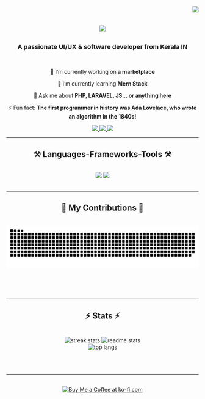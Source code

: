<!-- Visitor Badge -->
<img align="right" src="https://visitor-badge.laobi.icu/badge?page_id=salesp07.salesp07" />

<!-- Animated Header with Typing Effect -->
<h1 align="center">
    <img src="https://readme-typing-svg.herokuapp.com/?font=Righteous&size=35&center=true&vCenter=true&width=500&height=70&duration=4000&lines=Hi+There!+👋;+I'm+Shyam+Sankar!;" />
</h1>

<!-- Subheading -->
<h3 align="center">A passionate UI/UX & software developer from Kerala IN</h3>

<br/>

<!-- Intro and Fun Facts Section -->
<div align="center">
 
 🔭 I’m currently working on **a marketplace**
 
 🌱 I’m currently learning **Mern Stack**

💬 Ask me about **PHP, LARAVEL, JS... or anything [here](https://github.com/shyam-539)**

⚡ Fun fact: **The first programmer in history was Ada Lovelace, who wrote an algorithm in the 1840s!**

</div>
 
<!-- Social Media Links -->
<div align="center"> 
  <a href="mailto:pedro.sales.muniz@gmail.com">
    <img src="https://img.shields.io/badge/Gmail-333333?style=for-the-badge&logo=gmail&logoColor=red" />
  </a>
  <a href="https://linkedin.com/in/pedro-sales-muniz" target="_blank">
    <img src="https://img.shields.io/badge/LinkedIn-0077B5?style=for-the-badge&logo=linkedin&logoColor=white" target="_blank" />
  </a>
  <a href="https://salesp07.github.io" target="_blank">
     <img src="https://img.shields.io/badge/Portfolio-FF5722?style=for-the-badge&logo=todoist&logoColor=white" target="_blank" /> <!-- sqlite, safari, google-chrome are other good icon options -->
  </a>
</div>

<!-- Divider -->
 <hr/>
 
<!-- Skills Section -->
<h2 align="center">⚒️ Languages-Frameworks-Tools ⚒️</h2>
<br/>
<div align="center">
    <!-- First Row of Icons (Frontend & Design Tools) -->
    <img src="https://skillicons.dev/icons?i=react,bootstrap,mui,html,css,vscode,github,figma,tailwind,git,r" />
    <!-- Second Row of Icons (Backend & Database Tools) -->
    <img src="https://skillicons.dev/icons?i=nodejs,python,javascript,typescript,express,firebase,mongodb,c,java,nextjs,mysql,flask" /><br>
</div>

<br/>
<hr/>

<!-- Contribution Graph -->
<div align="center">
  <h2>🐍 My Contributions 🐍</h2>
  <br>
  <img alt="snake eating my contributions" src="https://raw.githubusercontent.com/salesp07/salesp07/output/github-contribution-grid-snake.svg" />
  
  <br/><br/><br/>
</div>

<hr/>

<!-- GitHub Stats Section -->
<h2 align="center">⚡ Stats ⚡</h2>
<br>
<div align=center>
  <!-- Streak Stats Card -->
  <img width=390 src="https://github-readme-streak-stats-salesp07.vercel.app/?user=salesp07&count_private=true&theme=react&border_radius=10" alt="streak stats"/>
  <!-- General GitHub Stats Card -->
  <img width=390 src="https://github-readme-stats-salesp07.vercel.app/api?username=salesp07&count_private=true&show_icons=true&theme=react&rank_icon=github&border_radius=10" alt="readme stats" />
  <br/>
  <!-- Top Languages Used Card -->
  <img width=325 align="center" src="https://github-readme-stats-salesp07.vercel.app/api/top-langs/?username=salesp07&hide=HTML&langs_count=8&layout=compact&theme=react&border_radius=10&size_weight=0.5&count_weight=0.5&exclude_repo=github-readme-stats" alt="top langs" />
</div>

<br/><br/>

<hr/>

<br/>

<!-- Support Button (Ko-Fi) -->
<div align="center">
<a href='https://ko-fi.com/V7V4RAK9C' target='_blank'><img height='64' style='border:0px;height:64px;' src='https://storage.ko-fi.com/cdn/kofi1.png?v=3' border='0' alt='Buy Me a Coffee at ko-fi.com' /></a>
</div>

<br/>
